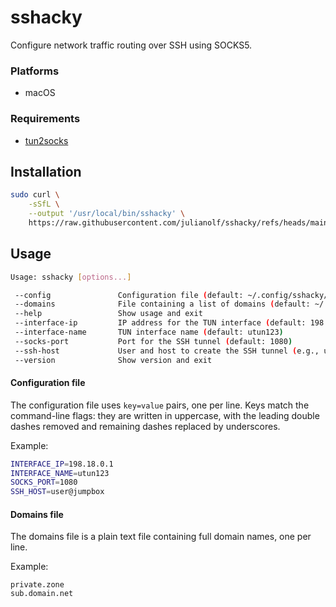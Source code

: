 # sshacky

Configure network traffic routing over SSH using SOCKS5.

### Platforms

- macOS

### Requirements

- [tun2socks](https://github.com/xjasonlyu/tun2socks)

## Installation

```sh
sudo curl \
    -sSfL \
    --output '/usr/local/bin/sshacky' \
    https://raw.githubusercontent.com/julianolf/sshacky/refs/heads/main/sshacky.sh
```

## Usage

```sh
Usage: sshacky [options...]

 --config               Configuration file (default: ~/.config/sshacky/config.cfg)
 --domains              File containing a list of domains (default: ~/.config/sshacky/domains)
 --help                 Show usage and exit
 --interface-ip         IP address for the TUN interface (default: 198.18.0.1)
 --interface-name       TUN interface name (default: utun123)
 --socks-port           Port for the SSH tunnel (default: 1080)
 --ssh-host             User and host to create the SSH tunnel (e.g., user@jumpbox)
 --version              Show version and exit
```

#### Configuration file

The configuration file uses `key=value` pairs, one per line. Keys match the command-line flags: they are written in uppercase, with the leading double dashes removed and remaining dashes replaced by underscores.

Example:

```sh
INTERFACE_IP=198.18.0.1
INTERFACE_NAME=utun123
SOCKS_PORT=1080
SSH_HOST=user@jumpbox
```

#### Domains file

The domains file is a plain text file containing full domain names, one per line.

Example:

```
private.zone
sub.domain.net
```
